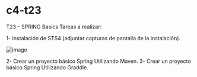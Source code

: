 # c4-t23

T23 – SPRING Basics
Tareas a realizar:

1- Instalación de STS4 (adjuntar capturas de pantalla de la instalación).

![image](https://user-images.githubusercontent.com/127191092/231520730-7c3b273d-d71e-4e46-934f-f25f84af1f46.png)

2- Crear un proyecto básico Spring Utilizando Maven. 
3- Crear un proyecto básico Spring Utilizando Graddle.
